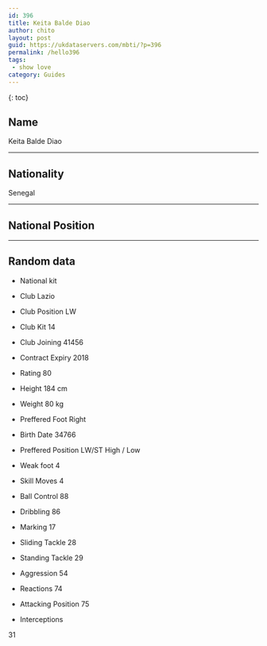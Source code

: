 ```yaml
---
id: 396
title: Keita Balde Diao
author: chito
layout: post
guid: https://ukdataservers.com/mbti/?p=396
permalink: /hello396
tags:
 - show love
category: Guides
---
```



{: toc}

## Name  
Keita Balde Diao 

* * *

## Nationality  
Senegal 

* * *

## National Position 

* * *

## Random data 

  * National kit 
  * Club 
Lazio 

  * Club Position 
LW 

  * Club Kit 
14 

  * Club Joining 
41456 

  * Contract Expiry 
2018 

  * Rating 
80 

  * Height 
184 cm 

  * Weight 
80 kg 

  * Preffered Foot 
Right 

  * Birth Date 
34766 

  * Preffered Position 
LW/ST High / Low 

  * Weak foot 
4 

  * Skill Moves 
4 

  * Ball Control 
88 

  * Dribbling 
86 

  * Marking 
17 

  * Sliding Tackle 
28 

  * Standing Tackle 
29 

  * Aggression 
54 

  * Reactions 
74 

  * Attacking Position 
75 

  * Interceptions 

31